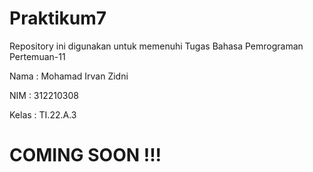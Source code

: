 # Praktikum7

Repository ini digunakan untuk memenuhi Tugas Bahasa Pemrograman Pertemuan-11

Nama    : Mohamad Irvan Zidni

NIM     : 312210308

Kelas   : TI.22.A.3

# COMING SOON !!!